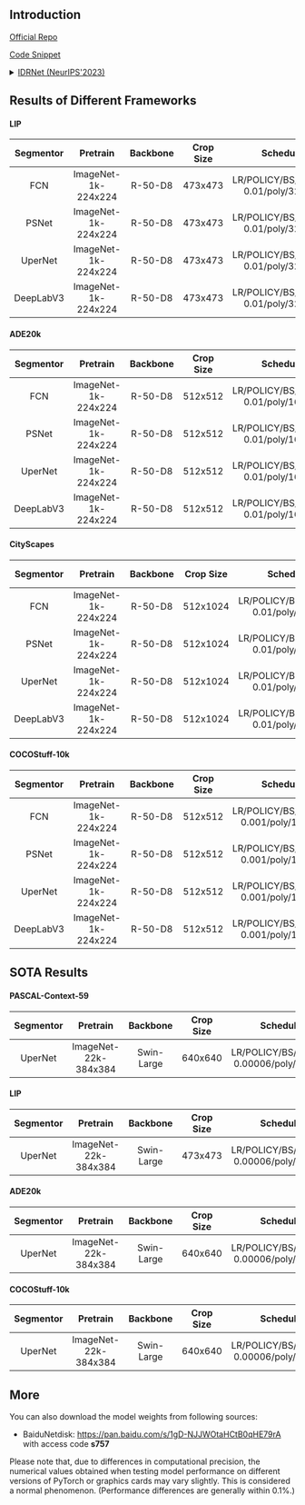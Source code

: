 ## Introduction

<a href="https://github.com/SegmentationBLWX/sssegmentation">Official Repo</a>

<a href="https://github.com/SegmentationBLWX/sssegmentation/blob/main/ssseg/modules/models/segmentors/idrnet/idrnet.py">Code Snippet</a>

<details>
<summary align="left"><a href="https://arxiv.org/pdf/2310.10755.pdf">IDRNet (NeurIPS'2023)</a></summary>

```latex
@inproceedings{jin2023idrnet,
    title={IDRNet: Intervention-Driven Relation Network for Semantic Segmentation},
    author={Jin, Zhenchao and Hu, Xiaowei and Zhu, Lingting and Song, Luchuan and Yuan, Li and Yu, Lequan},
    booktitle={Thirty-Seventh Conference on Neural Information Processing Systems},
    year={2023}
}
```

</details>


## Results of Different Frameworks

#### LIP
| Segmentor     | Pretrain               | Backbone     | Crop Size  | Schedule                                | Train/Eval Set  | mIoU             | Download                                                                                                                                                                                                                                                                                                                                                                                               |
| :-:           | :-:                    | :-:          | :-:        | :-:                                     | :-:             | :-:              | :-:                                                                                                                                                                                                                                                                                                                                                                                                    |
| FCN           | ImageNet-1k-224x224    | R-50-D8      | 473x473    | LR/POLICY/BS/EPOCH: 0.01/poly/32/150    | train/val       | 51.24%           | [cfg](https://raw.githubusercontent.com/SegmentationBLWX/sssegmentation/main/ssseg/configs/idrnet/idrnet_fcn_resnet50os8_lip.py) &#124; [model](https://github.com/SegmentationBLWX/modelstore/releases/download/ssseg_idrnet/idrnet_fcn_resnet50os8_lip.pth) &#124; [log](https://github.com/SegmentationBLWX/modelstore/releases/download/ssseg_idrnet/idrnet_fcn_resnet50os8_lip.log)               |
| PSNet         | ImageNet-1k-224x224    | R-50-D8      | 473x473    | LR/POLICY/BS/EPOCH: 0.01/poly/32/150    | train/val       | 53.29%           | [cfg](https://raw.githubusercontent.com/SegmentationBLWX/sssegmentation/main/ssseg/configs/idrnet/idrnet_ppm_resnet50os8_lip.py) &#124; [model](https://github.com/SegmentationBLWX/modelstore/releases/download/ssseg_idrnet/idrnet_ppm_resnet50os8_lip.pth) &#124; [log](https://github.com/SegmentationBLWX/modelstore/releases/download/ssseg_idrnet/idrnet_ppm_resnet50os8_lip.log)               |
| UperNet       | ImageNet-1k-224x224    | R-50-D8      | 473x473    | LR/POLICY/BS/EPOCH: 0.01/poly/32/150    | train/val       | 54.00%           | [cfg](https://raw.githubusercontent.com/SegmentationBLWX/sssegmentation/main/ssseg/configs/idrnet/idrnet_upernet_resnet50os8_lip.py) &#124; [model](https://github.com/SegmentationBLWX/modelstore/releases/download/ssseg_idrnet/idrnet_upernet_resnet50os8_lip.pth) &#124; [log](https://github.com/SegmentationBLWX/modelstore/releases/download/ssseg_idrnet/idrnet_upernet_resnet50os8_lip.log)   |
| DeepLabV3     | ImageNet-1k-224x224    | R-50-D8      | 473x473    | LR/POLICY/BS/EPOCH: 0.01/poly/32/150    | train/val       | 53.87%           | [cfg](https://raw.githubusercontent.com/SegmentationBLWX/sssegmentation/main/ssseg/configs/idrnet/idrnet_aspp_resnet50os8_lip.py) &#124; [model](https://github.com/SegmentationBLWX/modelstore/releases/download/ssseg_idrnet/idrnet_aspp_resnet50os8_lip.pth) &#124; [log](https://github.com/SegmentationBLWX/modelstore/releases/download/ssseg_idrnet/idrnet_aspp_resnet50os8_lip.log)            |

#### ADE20k
| Segmentor     | Pretrain               | Backbone     | Crop Size  | Schedule                                | Train/Eval Set  | mIoU             | Download                                                                                                                                                                                                                                                                                                                                                                                                      |
| :-:           | :-:                    | :-:          | :-:        | :-:                                     | :-:             | :-:              | :-:                                                                                                                                                                                                                                                                                                                                                                                                           |
| FCN           | ImageNet-1k-224x224    | R-50-D8      | 512x512    | LR/POLICY/BS/EPOCH: 0.01/poly/16/130    | train/val       | 43.61%           | [cfg](https://raw.githubusercontent.com/SegmentationBLWX/sssegmentation/main/ssseg/configs/idrnet/idrnet_fcn_resnet50os8_ade20k.py) &#124; [model](https://github.com/SegmentationBLWX/modelstore/releases/download/ssseg_idrnet/idrnet_fcn_resnet50os8_ade20k.pth) &#124; [log](https://github.com/SegmentationBLWX/modelstore/releases/download/ssseg_idrnet/idrnet_fcn_resnet50os8_ade20k.log)             |
| PSNet         | ImageNet-1k-224x224    | R-50-D8      | 512x512    | LR/POLICY/BS/EPOCH: 0.01/poly/16/130    | train/val       | 44.02%           | [cfg](https://raw.githubusercontent.com/SegmentationBLWX/sssegmentation/main/ssseg/configs/idrnet/idrnet_ppm_resnet50os8_ade20k.py) &#124; [model](https://github.com/SegmentationBLWX/modelstore/releases/download/ssseg_idrnet/idrnet_ppm_resnet50os8_ade20k.pth) &#124; [log](https://github.com/SegmentationBLWX/modelstore/releases/download/ssseg_idrnet/idrnet_ppm_resnet50os8_ade20k.log)             |
| UperNet       | ImageNet-1k-224x224    | R-50-D8      | 512x512    | LR/POLICY/BS/EPOCH: 0.01/poly/16/130    | train/val       | 44.84%           | [cfg](https://raw.githubusercontent.com/SegmentationBLWX/sssegmentation/main/ssseg/configs/idrnet/idrnet_upernet_resnet50os8_ade20k.py) &#124; [model](https://github.com/SegmentationBLWX/modelstore/releases/download/ssseg_idrnet/idrnet_upernet_resnet50os8_ade20k.pth) &#124; [log](https://github.com/SegmentationBLWX/modelstore/releases/download/ssseg_idrnet/idrnet_upernet_resnet50os8_ade20k.log) |
| DeepLabV3     | ImageNet-1k-224x224    | R-50-D8      | 512x512    | LR/POLICY/BS/EPOCH: 0.01/poly/16/130    | train/val       | 44.75%           | [cfg](https://raw.githubusercontent.com/SegmentationBLWX/sssegmentation/main/ssseg/configs/idrnet/idrnet_aspp_resnet50os8_ade20k.py) &#124; [model](https://github.com/SegmentationBLWX/modelstore/releases/download/ssseg_idrnet/idrnet_aspp_resnet50os8_ade20k.pth) &#124; [log](https://github.com/SegmentationBLWX/modelstore/releases/download/ssseg_idrnet/idrnet_aspp_resnet50os8_ade20k.log)          |

#### CityScapes
| Segmentor     | Pretrain               | Backbone     | Crop Size  | Schedule                                | Train/Eval Set  | mIoU             | Download                                                                                                                                                                                                                                                                                                                                                                                                                  |
| :-:           | :-:                    | :-:          | :-:        | :-:                                     | :-:             | :-:              | :-:                                                                                                                                                                                                                                                                                                                                                                                                                       |
| FCN           | ImageNet-1k-224x224    | R-50-D8      | 512x1024   | LR/POLICY/BS/EPOCH: 0.01/poly/8/220     | train/val       | 79.91%           | [cfg](https://raw.githubusercontent.com/SegmentationBLWX/sssegmentation/main/ssseg/configs/idrnet/idrnet_fcn_resnet50os8_cityscapes.py) &#124; [model](https://github.com/SegmentationBLWX/modelstore/releases/download/ssseg_idrnet/idrnet_fcn_resnet50os8_cityscapes.pth) &#124; [log](https://github.com/SegmentationBLWX/modelstore/releases/download/ssseg_idrnet/idrnet_fcn_resnet50os8_cityscapes.log)             |
| PSNet         | ImageNet-1k-224x224    | R-50-D8      | 512x1024   | LR/POLICY/BS/EPOCH: 0.01/poly/8/220     | train/val       | 79.88%           | [cfg](https://raw.githubusercontent.com/SegmentationBLWX/sssegmentation/main/ssseg/configs/idrnet/idrnet_ppm_resnet50os8_cityscapes.py) &#124; [model](https://github.com/SegmentationBLWX/modelstore/releases/download/ssseg_idrnet/idrnet_ppm_resnet50os8_cityscapes.pth) &#124; [log](https://github.com/SegmentationBLWX/modelstore/releases/download/ssseg_idrnet/idrnet_ppm_resnet50os8_cityscapes.log)             |
| UperNet       | ImageNet-1k-224x224    | R-50-D8      | 512x1024   | LR/POLICY/BS/EPOCH: 0.01/poly/8/220     | train/val       | 80.81%           | [cfg](https://raw.githubusercontent.com/SegmentationBLWX/sssegmentation/main/ssseg/configs/idrnet/idrnet_upernet_resnet50os8_cityscapes.py) &#124; [model](https://github.com/SegmentationBLWX/modelstore/releases/download/ssseg_idrnet/idrnet_upernet_resnet50os8_cityscapes.pth) &#124; [log](https://github.com/SegmentationBLWX/modelstore/releases/download/ssseg_idrnet/idrnet_upernet_resnet50os8_cityscapes.log) |
| DeepLabV3     | ImageNet-1k-224x224    | R-50-D8      | 512x1024   | LR/POLICY/BS/EPOCH: 0.01/poly/8/220     | train/val       | 80.69%           | [cfg](https://raw.githubusercontent.com/SegmentationBLWX/sssegmentation/main/ssseg/configs/idrnet/idrnet_aspp_resnet50os8_cityscapes.py) &#124; [model](https://github.com/SegmentationBLWX/modelstore/releases/download/ssseg_idrnet/idrnet_aspp_resnet50os8_cityscapes.pth) &#124; [log](https://github.com/SegmentationBLWX/modelstore/releases/download/ssseg_idrnet/idrnet_aspp_resnet50os8_cityscapes.log)          |

#### COCOStuff-10k
| Segmentor     | Pretrain               | Backbone     | Crop Size  | Schedule                                | Train/Eval Set  | mIoU             | Download                                                                                                                                                                                                                                                                                                                                                                                                                        |
| :-:           | :-:                    | :-:          | :-:        | :-:                                     | :-:             | :-:              | :-:                                                                                                                                                                                                                                                                                                                                                                                                                             |
| FCN           | ImageNet-1k-224x224    | R-50-D8      | 512x512    | LR/POLICY/BS/EPOCH: 0.001/poly/16/110   | train/test      | 38.61%           | [cfg](https://raw.githubusercontent.com/SegmentationBLWX/sssegmentation/main/ssseg/configs/idrnet/idrnet_fcn_resnet50os8_cocostuff10k.py) &#124; [model](https://github.com/SegmentationBLWX/modelstore/releases/download/ssseg_idrnet/idrnet_fcn_resnet50os8_cocostuff10k.pth) &#124; [log](https://github.com/SegmentationBLWX/modelstore/releases/download/ssseg_idrnet/idrnet_fcn_resnet50os8_cocostuff10k.log)             |
| PSNet         | ImageNet-1k-224x224    | R-50-D8      | 512x512    | LR/POLICY/BS/EPOCH: 0.001/poly/16/110   | train/test      | 39.13%           | [cfg](https://raw.githubusercontent.com/SegmentationBLWX/sssegmentation/main/ssseg/configs/idrnet/idrnet_ppm_resnet50os8_cocostuff10k.py) &#124; [model](https://github.com/SegmentationBLWX/modelstore/releases/download/ssseg_idrnet/idrnet_ppm_resnet50os8_cocostuff10k.pth) &#124; [log](https://github.com/SegmentationBLWX/modelstore/releases/download/ssseg_idrnet/idrnet_ppm_resnet50os8_cocostuff10k.log)             |
| UperNet       | ImageNet-1k-224x224    | R-50-D8      | 512x512    | LR/POLICY/BS/EPOCH: 0.001/poly/16/110   | train/test      | 39.35%           | [cfg](https://raw.githubusercontent.com/SegmentationBLWX/sssegmentation/main/ssseg/configs/idrnet/idrnet_upernet_resnet50os8_cocostuff10k.py) &#124; [model](https://github.com/SegmentationBLWX/modelstore/releases/download/ssseg_idrnet/idrnet_upernet_resnet50os8_cocostuff10k.pth) &#124; [log](https://github.com/SegmentationBLWX/modelstore/releases/download/ssseg_idrnet/idrnet_upernet_resnet50os8_cocostuff10k.log) |
| DeepLabV3     | ImageNet-1k-224x224    | R-50-D8      | 512x512    | LR/POLICY/BS/EPOCH: 0.001/poly/16/110   | train/test      | 39.31%           | [cfg](https://raw.githubusercontent.com/SegmentationBLWX/sssegmentation/main/ssseg/configs/idrnet/idrnet_aspp_resnet50os8_cocostuff10k.py) &#124; [model](https://github.com/SegmentationBLWX/modelstore/releases/download/ssseg_idrnet/idrnet_aspp_resnet50os8_cocostuff10k.pth) &#124; [log](https://github.com/SegmentationBLWX/modelstore/releases/download/ssseg_idrnet/idrnet_aspp_resnet50os8_cocostuff10k.log)          |


## SOTA Results

#### PASCAL-Context-59
| Segmentor     | Pretrain               | Backbone     | Crop Size  | Schedule                                | Train/Eval Set  | mIoU/mIoU (ms+flip)             | Download                                                                                                                                                                                                                                                                                                                                                                                                                                       |
| :-:           | :-:                    | :-:          | :-:        | :-:                                     | :-:             | :-:                             | :-:                                                                                                                                                                                                                                                                                                                                                                                                                                            |
| UperNet       | ImageNet-22k-384x384   | Swin-Large   | 640x640    | LR/POLICY/BS/EPOCH: 0.00006/poly/16/260 | train/val       | 63.82%/64.50%                   | [cfg](https://raw.githubusercontent.com/SegmentationBLWX/sssegmentation/main/ssseg/configs/idrnet/idrnet_upernet_swinlarge_pascalcontext59.py) &#124; [model](https://github.com/SegmentationBLWX/modelstore/releases/download/ssseg_idrnet/idrnet_upernet_swinlarge_pascalcontext59.pth) &#124; [log](https://github.com/SegmentationBLWX/modelstore/releases/download/ssseg_idrnet/idrnet_upernet_swinlarge_pascalcontext59.log)             |

#### LIP
| Segmentor     | Pretrain               | Backbone     | Crop Size  | Schedule                                | Train/Eval Set  | mIoU/mIoU (flip)/mIoU (ms+flip) | Download                                                                                                                                                                                                                                                                                                                                                                                                   |
| :-:           | :-:                    | :-:          | :-:        | :-:                                     | :-:             | :-:                             | :-:                                                                                                                                                                                                                                                                                                                                                                                                        |
| UperNet       | ImageNet-22k-384x384   | Swin-Large   | 473x473    | LR/POLICY/BS/EPOCH: 0.00006/poly/16/110 | train/val       | 60.53%/60.83%/61.17%            | [cfg](https://raw.githubusercontent.com/SegmentationBLWX/sssegmentation/main/ssseg/configs/idrnet/idrnet_upernet_swinlarge_lip.py) &#124; [model](https://github.com/SegmentationBLWX/modelstore/releases/download/ssseg_idrnet/idrnet_upernet_swinlarge_lip.pth) &#124; [log](https://github.com/SegmentationBLWX/modelstore/releases/download/ssseg_idrnet/idrnet_upernet_swinlarge_lip.log)             |

#### ADE20k
| Segmentor     | Pretrain               | Backbone     | Crop Size  | Schedule                                | Train/Eval Set  | mIoU/mIoU (ms+flip)             | Download                                                                                                                                                                                                                                                                                                                                                                                                            |
| :-:           | :-:                    | :-:          | :-:        | :-:                                     | :-:             | :-:                             | :-:                                                                                                                                                                                                                                                                                                                                                                                                                 |
| UperNet       | ImageNet-22k-384x384   | Swin-Large   | 640x640    | LR/POLICY/BS/EPOCH: 0.00006/poly/16/130 | train/val       | 53.97%/54.68%                   | [cfg](https://raw.githubusercontent.com/SegmentationBLWX/sssegmentation/main/ssseg/configs/idrnet/idrnet_upernet_swinlarge_ade20k.py) &#124; [model](https://github.com/SegmentationBLWX/modelstore/releases/download/ssseg_idrnet/idrnet_upernet_swinlarge_ade20k.pth) &#124; [log](https://github.com/SegmentationBLWX/modelstore/releases/download/ssseg_idrnet/idrnet_upernet_swinlarge_ade20k.log)             |

#### COCOStuff-10k
| Segmentor     | Pretrain               | Backbone     | Crop Size  | Schedule                                | Train/Eval Set  | mIoU/mIoU (ms+flip)             | Download                                                                                                                                                                                                                                                                                                                                                                                                                              |
| :-:           | :-:                    | :-:          | :-:        | :-:                                     | :-:             | :-:                             | :-:                                                                                                                                                                                                                                                                                                                                                                                                                                   |
| UperNet       | ImageNet-22k-384x384   | Swin-Large   | 640x640    | LR/POLICY/BS/EPOCH: 0.00006/poly/16/110 | train/test      | 49.94%/50.54%                   | [cfg](https://raw.githubusercontent.com/SegmentationBLWX/sssegmentation/main/ssseg/configs/idrnet/idrnet_upernet_swinlarge_cocostuff10k.py) &#124; [model](https://github.com/SegmentationBLWX/modelstore/releases/download/ssseg_idrnet/idrnet_upernet_swinlarge_cocostuff10k.pth) &#124; [log](https://github.com/SegmentationBLWX/modelstore/releases/download/ssseg_idrnet/idrnet_upernet_swinlarge_cocostuff10k.log)             |


## More

You can also download the model weights from following sources:

- BaiduNetdisk: https://pan.baidu.com/s/1gD-NJJWOtaHCtB0qHE79rA with access code **s757**

Please note that, due to differences in computational precision, the numerical values obtained when testing model performance on different versions of PyTorch or graphics cards may vary slightly. 
This is considered a normal phenomenon. (Performance differences are generally within 0.1%.)